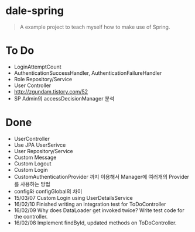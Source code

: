 # dale-spring
> A example project to teach myself how to make use of Spring.

# To Do
- LoginAttemptCount
- AuthenticationSuccessHandler, AuthenticationFailureHandler
- Role Repository/Service
- User Controller
- http://zgundam.tistory.com/52
- SP Admin의 accessDecisionManager 분석

# Done
- UserController
- Use JPA UserSerivce
- User Repository/Service
- Custom Message
- Custom Logout
- Custom Login
- CustomAuthenticationProvider 까지 이용해서 Manager에 여러개의 Provider를 사용하는 방법
- config와 configGlobal의 차이
- 15/03/07 Custom Login using UserDetailsService
- 16/02/10 Finished writing an integration test for ToDoController
- 16/02/09 Why does DataLoader get invoked twice? Write test code for the controller.
- 16/02/08 Implement findById, updated methods on ToDoController.
